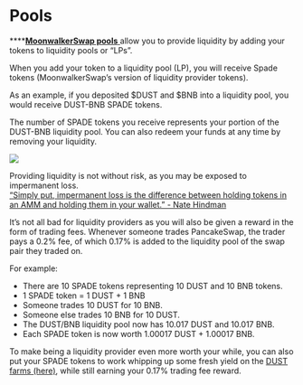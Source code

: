 # Pools

\*\*\*\*[**MoonwalkerSwap pools** ](https://home.moonwalker.network/pools)allow you to provide liquidity by adding your tokens to liquidity pools or “LPs”.

When you add your token to a liquidity pool \(LP\), you will receive Spade tokens \(MoonwalkerSwap’s version of liquidity provider tokens\).

As an example, if you deposited $DUST and $BNB into a liquidity pool, you would receive DUST-BNB SPADE tokens.

The number of SPADE tokens you receive represents your portion of the DUST-BNB liquidity pool. You can also redeem your funds at any time by removing your liquidity.

![](https://lh6.googleusercontent.com/2kVPpX68tw74VevgCTEa-Z7Ca0_KGCWJiTOh43A6OROXGPUI1QnoF9bXp2kpSRTrtCUNPvI5UPbrCAuG4oyNEVDkOJp_PsE7pWrCu6PJjrymjEfYgMdsdfogaMt35lffRoRWsbqb)

Providing liquidity is not without risk, as you may be exposed to impermanent loss.  
[“Simply put, impermanent loss is the difference between holding tokens in an AMM and holding them in your wallet.” - Nate Hindman](https://blog.bancor.network/beginners-guide-to-getting-rekt-by-impermanent-loss-7c9510cb2f22)

It’s not all bad for liquidity providers as you will also be given a reward in the form of trading fees. Whenever someone trades PancakeSwap, the trader pays a 0.2% fee, of which 0.17% is added to the liquidity pool of the swap pair they traded on.

For example:

* There are 10 SPADE tokens representing 10 DUST and 10 BNB tokens.
* 1 SPADE token = 1 DUST + 1 BNB
* Someone trades 10 DUST for 10 BNB.
* Someone else trades 10 BNB for 10 DUST.
* The DUST/BNB liquidity pool now has 10.017 DUST and 10.017 BNB.
* Each SPADE token is now worth 1.00017 DUST + 1.00017 BNB.

To make being a liquidity provider even more worth your while, you can also put your SPADE tokens to work whipping up some fresh yield on the [DUST farms \(here\)](https://home.moonwalker.network/farms), while still earning your 0.17% trading fee reward.

